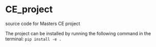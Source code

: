 # CE_project
source code for Masters CE project

The project can be installed by running the following command in the terminal:
``` pip install -e . ```
